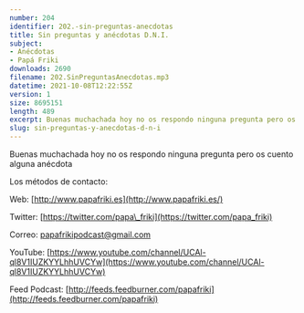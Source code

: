 ```yaml
---
number: 204
identifier: 202.-sin-preguntas-anecdotas
title: Sin preguntas y anécdotas D.N.I.
subject:
- Anécdotas
- Papá Friki
downloads: 2690
filename: 202.SinPreguntasAnecdotas.mp3
datetime: 2021-10-08T12:22:55Z
version: 1
size: 8695151
length: 489
excerpt: Buenas muchachada hoy no os respondo ninguna pregunta pero os cuento alguna anécdota
slug: sin-preguntas-y-anecdotas-d-n-i
---
```

Buenas muchachada hoy no os respondo ninguna pregunta pero os cuento alguna anécdota

Los métodos de contacto:

Web: [http://www.papafriki.es](http://www.papafriki.es/)

Twitter: [https://twitter.com/papa\_friki](https://twitter.com/papa_friki)

Correo: [papafrikipodcast@gmail.com](https://archive.org/details/papafrikipodast@gmail.com)

YouTube: [https://www.youtube.com/channel/UCAl-ql8V1IUZKYYLhhUVCYw](https://www.youtube.com/channel/UCAl-ql8V1IUZKYYLhhUVCYw)

Feed Podcast: [http://feeds.feedburner.com/papafriki](http://feeds.feedburner.com/papafriki)